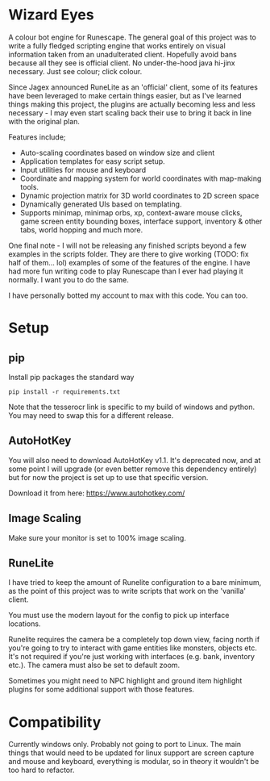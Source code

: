 Wizard Eyes
===========

A colour bot engine for Runescape. The general goal of this project was to write
a fully fledged scripting engine that works entirely on visual information taken
from an unadulterated client. Hopefully avoid bans because all they see is official client.
No under-the-hood java hi-jinx necessary. Just see colour; click colour.

Since Jagex announced RuneLite as an 'official' client, some of its features
have been leveraged to make certain things easier,
but as I've learned things making this project, the plugins are actually becoming
less and less necessary - I may even start scaling back their use to bring it back
in line with the original plan.

Features include;

 - Auto-scaling coordinates based on window size and client
 - Application templates for easy script setup.
 - Input utilities for mouse and keyboard
 - Coordinate and mapping system for world coordinates with map-making tools.
 - Dynamic projection matrix for 3D world coordinates to 2D screen space
 - Dynamically generated UIs based on templating.
 - Supports minimap, minimap orbs, xp, context-aware mouse clicks, game screen 
   entity bounding boxes, interface support, inventory & other tabs,
   world hopping and much more.

One final note - I will not be releasing any finished scripts beyond a few examples in the scripts folder.
They are there to give working (TODO: fix half of them... lol) examples of some of the features of the engine.
I have had more fun writing code to play Runescape than I ever had playing it normally.
I want you to do the same.

I have personally botted my account to max with this code. You can too.

Setup
=====

pip
---

Install pip packages the standard way

```commandline
pip install -r requirements.txt
```

Note that the tesserocr link is specific to my build of windows and python.
You may need to swap this for a different release.

AutoHotKey
----------

You will also need to download AutoHotKey v1.1.
It's deprecated now, and at some point I will upgrade (or even better remove this dependency entirely)
but for now the project is set up to use that specific version.

Download it from here: https://www.autohotkey.com/

Image Scaling
-------------

Make sure your monitor is set to 100% image scaling.

RuneLite
--------

I have tried to keep the amount of Runelite configuration to a bare minimum,
as the point of this project was to write scripts that work on the 'vanilla' client.

You must use the modern layout for the config to pick up interface locations.

Runelite requires the camera be a completely top down view, facing north if you're going to try to interact with
game entities like monsters, objects etc. It's not required if you're just working
with interfaces (e.g. bank, inventory etc.). The camera must also be set to default zoom.

Sometimes you might need to NPC highlight and ground item highlight plugins
for some additional support with those features.

Compatibility
=============

Currently windows only. Probably not going to port to Linux.
The main things that would need to be updated for linux support are screen capture
and mouse and keyboard, everything is modular, so in theory it wouldn't be too hard
to refactor.
